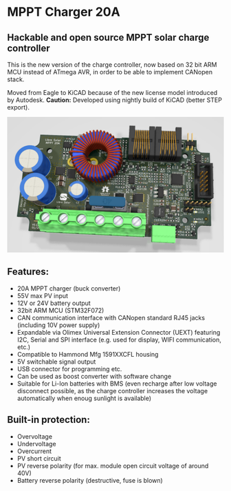 # MPPT Charger 20A

## Hackable and open source MPPT solar charge controller

This is the new version of the charge controller, now based on 32 bit ARM MCU instead of ATmega AVR, in order to be able to implement CANopen stack.

Moved from Eagle to KiCAD because of the new license model introduced by Autodesk. **Caution:** Developed using nightly build of KiCAD (better STEP export).

![Charge controller PCB](docs/MPPT_charger_20A_rendered.png)

## Features:
- 20A MPPT charger (buck converter)
- 55V max PV input
- 12V or 24V battery output
- 32bit ARM MCU (STM32F072)
- CAN communication interface with CANopen standard RJ45 jacks (including 10V power supply)
- Expandable via Olimex Universal Extension Connector (UEXT) featuring I2C, Serial and SPI interface (e.g. used for display, WIFI communication, etc.)
- Compatible to Hammond Mfg 1591XXCFL housing
- 5V switchable signal output
- USB connector for programming etc.
- Can be used as boost converter with software change
- Suitable for Li-Ion batteries with BMS (even recharge after low voltage disconnect possible, as the charge controller increases the voltage automatically when enoug sunlight is available)

## Built-in protection:
- Overvoltage
- Undervoltage
- Overcurrent
- PV short circuit
- PV reverse polarity (for max. module open circuit voltage of around 40V)
- Battery reverse polarity (destructive, fuse is blown)
